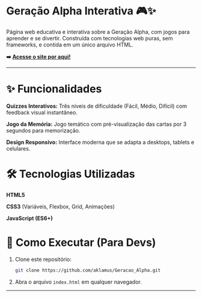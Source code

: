 # Geração Alpha Interativa 🎮✨

  

Página web educativa e interativa sobre a Geração Alpha, com jogos para aprender e se divertir. Construída com tecnologias web puras, sem frameworks, e contida em um único arquivo HTML.

**➡️ [Acesse o site por aqui\!](https://aklamus.github.io/Geracao_Alpha/)**

-----

# ✨ Funcionalidades

   **Quizzes Interativos:** Três níveis de dificuldade (Fácil, Médio, Difícil) com feedback visual instantâneo.
   
   **Jogo da Memória:** Jogo temático com pré-visualização das cartas por 3 segundos para memorização.
   
   **Design Responsivo:** Interface moderna que se adapta a desktops, tablets e celulares.

# 🛠️ Tecnologias Utilizadas

   **HTML5**
   
   **CSS3** (Variáveis, Flexbox, Grid, Animações)
   
   **JavaScript (ES6+)**

# 🚀 Como Executar (Para Devs)

1.  Clone este repositório:
    ```bash
    git clone https://github.com/aklamus/Geracao_Alpha.git
    ```
2.  Abra o arquivo `index.html` em qualquer navegador.

-----
